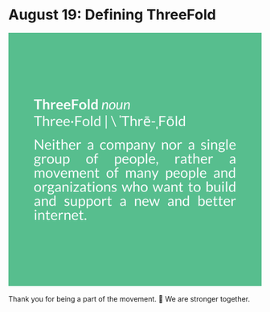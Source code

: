 # August 19: Defining ThreeFold

![](img/tfdefined.png)

Thank you for being a part of the movement. 🙏 We are stronger together.
